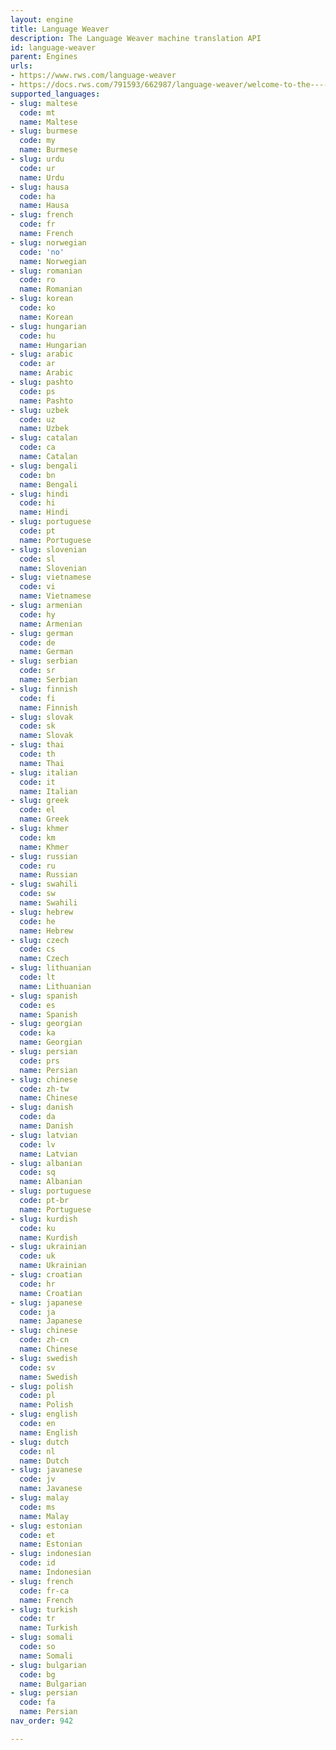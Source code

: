 ```yaml
---
layout: engine
title: Language Weaver
description: The Language Weaver machine translation API
id: language-weaver
parent: Engines
urls:
- https://www.rws.com/language-weaver
- https://docs.rws.com/791593/662987/language-weaver/welcome-to-the-------------language-weaver-documentation
supported_languages:
- slug: maltese
  code: mt
  name: Maltese
- slug: burmese
  code: my
  name: Burmese
- slug: urdu
  code: ur
  name: Urdu
- slug: hausa
  code: ha
  name: Hausa
- slug: french
  code: fr
  name: French
- slug: norwegian
  code: 'no'
  name: Norwegian
- slug: romanian
  code: ro
  name: Romanian
- slug: korean
  code: ko
  name: Korean
- slug: hungarian
  code: hu
  name: Hungarian
- slug: arabic
  code: ar
  name: Arabic
- slug: pashto
  code: ps
  name: Pashto
- slug: uzbek
  code: uz
  name: Uzbek
- slug: catalan
  code: ca
  name: Catalan
- slug: bengali
  code: bn
  name: Bengali
- slug: hindi
  code: hi
  name: Hindi
- slug: portuguese
  code: pt
  name: Portuguese
- slug: slovenian
  code: sl
  name: Slovenian
- slug: vietnamese
  code: vi
  name: Vietnamese
- slug: armenian
  code: hy
  name: Armenian
- slug: german
  code: de
  name: German
- slug: serbian
  code: sr
  name: Serbian
- slug: finnish
  code: fi
  name: Finnish
- slug: slovak
  code: sk
  name: Slovak
- slug: thai
  code: th
  name: Thai
- slug: italian
  code: it
  name: Italian
- slug: greek
  code: el
  name: Greek
- slug: khmer
  code: km
  name: Khmer
- slug: russian
  code: ru
  name: Russian
- slug: swahili
  code: sw
  name: Swahili
- slug: hebrew
  code: he
  name: Hebrew
- slug: czech
  code: cs
  name: Czech
- slug: lithuanian
  code: lt
  name: Lithuanian
- slug: spanish
  code: es
  name: Spanish
- slug: georgian
  code: ka
  name: Georgian
- slug: persian
  code: prs
  name: Persian
- slug: chinese
  code: zh-tw
  name: Chinese
- slug: danish
  code: da
  name: Danish
- slug: latvian
  code: lv
  name: Latvian
- slug: albanian
  code: sq
  name: Albanian
- slug: portuguese
  code: pt-br
  name: Portuguese
- slug: kurdish
  code: ku
  name: Kurdish
- slug: ukrainian
  code: uk
  name: Ukrainian
- slug: croatian
  code: hr
  name: Croatian
- slug: japanese
  code: ja
  name: Japanese
- slug: chinese
  code: zh-cn
  name: Chinese
- slug: swedish
  code: sv
  name: Swedish
- slug: polish
  code: pl
  name: Polish
- slug: english
  code: en
  name: English
- slug: dutch
  code: nl
  name: Dutch
- slug: javanese
  code: jv
  name: Javanese
- slug: malay
  code: ms
  name: Malay
- slug: estonian
  code: et
  name: Estonian
- slug: indonesian
  code: id
  name: Indonesian
- slug: french
  code: fr-ca
  name: French
- slug: turkish
  code: tr
  name: Turkish
- slug: somali
  code: so
  name: Somali
- slug: bulgarian
  code: bg
  name: Bulgarian
- slug: persian
  code: fa
  name: Persian
nav_order: 942

---
```



